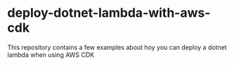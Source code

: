 # deploy-dotnet-lambda-with-aws-cdk
This repository contains a few examples about hoy you can deploy a dotnet lambda when using AWS CDK
